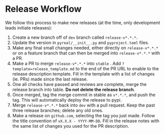 # Release Workflow

We follow this process to make new releases (at the time, only development leads initiate releases):

1. Create a new branch off of `dev` branch called `release-v*.*.*`.
2. Update the version in `pyreal/__init__.py` and `pyproject.toml` files.
3. Make any final small changes needed, either directly on `release-v*.*.*` or on a feature branch that can then be merged into `release-v*.*.*` with a PR.
4. Make a PR to merge `release-v*.*.*` into `stable` . Add `?template=release_template.md` to the end of the PR URL to enable to the release description template. Fill in the template with a list of changes (ie. PRs) made since the last release.
5. One all checks have passed and reviews are complete, merge the release branch into table. **Do not delete the release branch**.&#x20;
6. Once merged, tag the merge commit in stable as `v*.*.*`, and push the tag. This will automatically deploy the release to pypi.
7. Merge `release-v*.*.*` back into `dev` with a pull request. Keep the past three release branches; delete any old ones.
8. Make a release on `github.com`, selecting the tag you just made. Follow the title convention of `vX.X.X - YYYY-MM-DD`. Fill in the release notes with the same list of changes you used for the PR description.
